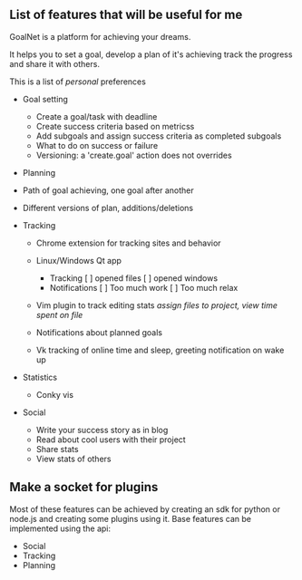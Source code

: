 ## List of features that will be useful for me

GoalNet is a platform for achieving your dreams.

It helps you to set a goal, develop a plan of it's achieving track the progress and share it with others.

This is a list of *personal* preferences

- Goal setting
  - Create a goal/task with deadline
  - Create success criteria based on metricss
  - Add subgoals and assign success criteria as completed subgoals
  - What to do on success or failure
  - Versioning: a 'create.goal' action does not overrides

- Planning
 - Path of goal achieving, one goal after another
 - Different versions of plan, additions/deletions

- Tracking
  - Chrome extension for tracking sites and behavior
  - Linux/Windows Qt app 
    - Tracking
        [ ] opened files
        [ ] opened windows
    - Notifications
        [ ] Too much work
        [ ] Too much relax

  - Vim plugin to track editing stats *assign files to project, view time spent on file*
  - Notifications about planned goals
  - Vk tracking of online time and sleep, greeting notification on wake up

- Statistics
  - Conky vis

- Social
  - Write your success story as in blog
  - Read about cool users with their project
  - Share stats
  - View stats of others



## Make a socket for plugins

Most of these features can be achieved by creating an sdk for python or node.js and creating some plugins using it. Base features can be implemented using the api:

- Social
- Tracking
- Planning
